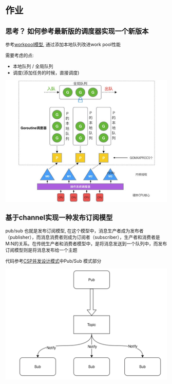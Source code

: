 # 作业

## 思考？ 如何参考最新版的调度器实现一个新版本

参考[workpool模型](./channel/work_pool.go), 通过添加本地队列改进work pool性能

需要考虑的点:
+ 本地队列 / 全局队列
+ 调度(添加任务的时候，直接调度)

![](../image/go-gpm.jpg)



## 基于channel实现一种发布订阅模型

pub/sub 也就是发布订阅模型, 在这个模型中，消息生产者成为发布者（publisher），而消息消费者则成为订阅者（subscriber），生产者和消费者是M:N的关系。在传统生产者和消费者模型中，是将消息发送到一个队列中，而发布订阅模型则是将消息发布给一个主题

代码参考[CSP并发设计模式](./csp-model.md)中Pub/Sub 模式部分 

![](../image/pub-sub.png)